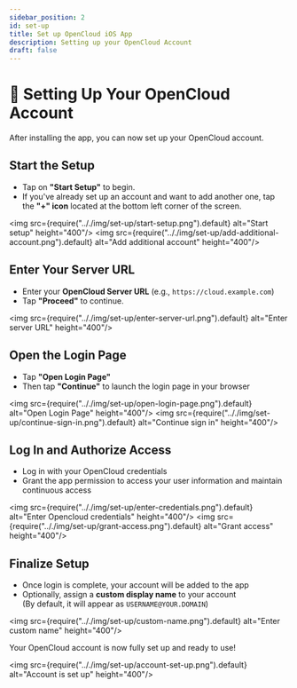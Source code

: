 ```yaml
---
sidebar_position: 2
id: set-up
title: Set up OpenCloud iOS App
description: Setting up your OpenCloud Account
draft: false
---
```


# 🔐 Setting Up Your OpenCloud Account

After installing the app, you can now set up your OpenCloud account.

## Start the Setup

- Tap on **"Start Setup"** to begin.
- If you've already set up an account and want to add another one, tap the **"+" icon** located at the bottom left corner of the screen.

<img src={require(".././img/set-up/start-setup.png").default} alt="Start setup" height="400"/>
<img src={require(".././img/set-up/add-additional-account.png").default} alt="Add additional account" height="400"/>

## Enter Your Server URL

- Enter your **OpenCloud Server URL** (e.g., `https://cloud.example.com`)
- Tap **"Proceed"** to continue.

<img src={require(".././img/set-up/enter-server-url.png").default} alt="Enter server URL" height="400"/>

## Open the Login Page

- Tap **"Open Login Page"**
- Then tap **"Continue"** to launch the login page in your browser

<img src={require(".././img/set-up/open-login-page.png").default} alt="Open Login Page" height="400"/>
<img src={require(".././img/set-up/continue-sign-in.png").default} alt="Continue sign in" height="400"/>

## Log In and Authorize Access

- Log in with your OpenCloud credentials
- Grant the app permission to access your user information and maintain continuous access

<img src={require(".././img/set-up/enter-credentials.png").default} alt="Enter Opencloud credentials" height="400"/>
<img src={require(".././img/set-up/grant-access.png").default} alt="Grant access" height="400"/>

## Finalize Setup

- Once login is complete, your account will be added to the app
- Optionally, assign a **custom display name** to your account  
  (By default, it will appear as `USERNAME@YOUR.DOMAIN`)

<img src={require(".././img/set-up/custom-name.png").default} alt="Enter custom name" height="400"/>

Your OpenCloud account is now fully set up and ready to use!

<img src={require(".././img/set-up/account-set-up.png").default} alt="Account is set up" height="400"/>
